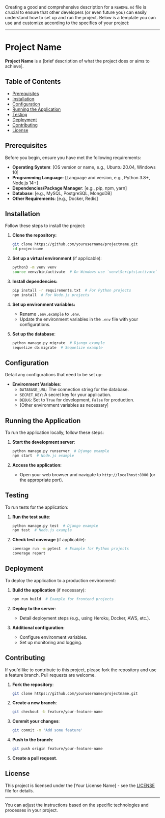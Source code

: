 Creating a good and comprehensive description for a `README.md` file is crucial to ensure that other developers (or even future you) can easily understand how to set up and run the project. Below is a template you can use and customize according to the specifics of your project:

---

# Project Name

**Project Name** is a [brief description of what the project does or aims to achieve].

## Table of Contents
- [Prerequisites](#prerequisites)
- [Installation](#installation)
- [Configuration](#configuration)
- [Running the Application](#running-the-application)
- [Testing](#testing)
- [Deployment](#deployment)
- [Contributing](#contributing)
- [License](#license)

## Prerequisites

Before you begin, ensure you have met the following requirements:
- **Operating System**: [OS version or name, e.g., Ubuntu 20.04, Windows 10]
- **Programming Language**: [Language and version, e.g., Python 3.8+, Node.js 14+]
- **Dependencies/Package Manager**: [e.g., pip, npm, yarn]
- **Database**: [e.g., MySQL, PostgreSQL, MongoDB]
- **Other Requirements**: [e.g., Docker, Redis]

## Installation

Follow these steps to install the project:

1. **Clone the repository:**
   ```bash
   git clone https://github.com/yourusername/projectname.git
   cd projectname
   ```

2. **Set up a virtual environment** (if applicable):
   ```bash
   python3 -m venv venv
   source venv/bin/activate  # On Windows use `venv\Scripts\activate`
   ```

3. **Install dependencies:**
   ```bash
   pip install -r requirements.txt  # For Python projects
   npm install  # For Node.js projects
   ```

4. **Set up environment variables:**
   - Rename `.env.example` to `.env`.
   - Update the environment variables in the `.env` file with your configurations.
   
5. **Set up the database**:
   ```bash
   python manage.py migrate  # Django example
   sequelize db:migrate  # Sequelize example
   ```

## Configuration

Detail any configurations that need to be set up:

- **Environment Variables**:
  - `DATABASE_URL`: The connection string for the database.
  - `SECRET_KEY`: A secret key for your application.
  - `DEBUG`: Set to `True` for development, `False` for production.
  - [Other environment variables as necessary]

## Running the Application

To run the application locally, follow these steps:

1. **Start the development server**:
   ```bash
   python manage.py runserver  # Django example
   npm start  # Node.js example
   ```

2. **Access the application**:
   - Open your web browser and navigate to `http://localhost:8000` (or the appropriate port).

## Testing

To run tests for the application:

1. **Run the test suite**:
   ```bash
   python manage.py test  # Django example
   npm test  # Node.js example
   ```

2. **Check test coverage** (if applicable):
   ```bash
   coverage run -m pytest  # Example for Python projects
   coverage report
   ```

## Deployment

To deploy the application to a production environment:

1. **Build the application** (if necessary):
   ```bash
   npm run build  # Example for frontend projects
   ```

2. **Deploy to the server**:
   - Detail deployment steps (e.g., using Heroku, Docker, AWS, etc.).

3. **Additional configuration**:
   - Configure environment variables.
   - Set up monitoring and logging.

## Contributing

If you'd like to contribute to this project, please fork the repository and use a feature branch. Pull requests are welcome.

1. **Fork the repository**:
   ```bash
   git clone https://github.com/yourusername/projectname.git
   ```

2. **Create a new branch**:
   ```bash
   git checkout -b feature/your-feature-name
   ```

3. **Commit your changes**:
   ```bash
   git commit -m 'Add some feature'
   ```

4. **Push to the branch**:
   ```bash
   git push origin feature/your-feature-name
   ```

5. **Create a pull request**.

## License

This project is licensed under the [Your License Name] - see the [LICENSE](LICENSE) file for details.

---

You can adjust the instructions based on the specific technologies and processes in your project.
